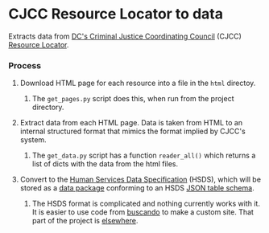 # CJCC Resource Locator to data

Extracts data from [DC's Criminal Justice Coordinating Council](http://cjcc.dc.gov/) (CJCC) [Resource Locator](http://www.cjccresourcelocator.net/).

### Process

1. Download HTML page for each resource into a file in the `html` directoy.

    1. The `get_pages.py` script does this, when run from the project directory.

2. Extract data from each HTML page. Data is taken from HTML to an internal structured format that mimics the format implied by CJCC's system.

    1. The `get_data.py` script has a function `reader_all()` which returns a list of dicts with the data from the html files.

3. Convert to the [Human Services Data Specification](https://docs.google.com/document/d/1RH89UY7FDndivWNmtQkql4tdRTwYnCZluyu8itp5nTw/edit) (HSDS), which will be stored as a [data package](http://dataprotocols.org/data-packages/) conforming to an HSDS [JSON table schema](http://dataprotocols.org/json-table-schema/).

    1. The HSDS format is complicated and nothing currently works with it. It is easier to use code from [buscando](https://github.com/aliyarahman/buscando) to make a custom site. That part of the project is [elsewhere](https://github.com/millzpaugh/cjcc).
